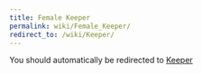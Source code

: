 ```yaml
---
title: Female Keeper
permalink: wiki/Female_Keeper/
redirect_to: /wiki/Keeper/
---
```


You should automatically be redirected to [Keeper](/wiki/Keeper/)
